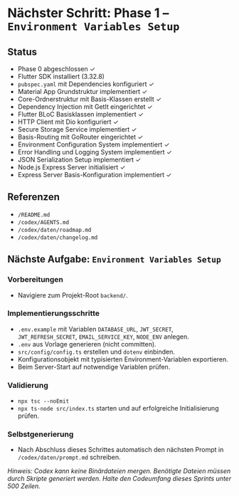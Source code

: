 # Nächster Schritt: Phase 1 – `Environment Variables Setup`

## Status
- Phase 0 abgeschlossen ✓
- Flutter SDK installiert (3.32.8)
- `pubspec.yaml` mit Dependencies konfiguriert ✓
- Material App Grundstruktur implementiert ✓
- Core-Ordnerstruktur mit Basis-Klassen erstellt ✓
- Dependency Injection mit GetIt eingerichtet ✓
- Flutter BLoC Basisklassen implementiert ✓
- HTTP Client mit Dio konfiguriert ✓
- Secure Storage Service implementiert ✓
- Basis-Routing mit GoRouter eingerichtet ✓
- Environment Configuration System implementiert ✓
- Error Handling und Logging System implementiert ✓
- JSON Serialization Setup implementiert ✓
- Node.js Express Server initialisiert ✓
- Express Server Basis-Konfiguration implementiert ✓

## Referenzen
- `/README.md`
- `/codex/AGENTS.md`
- `/codex/daten/roadmap.md`
- `/codex/daten/changelog.md`

## Nächste Aufgabe: `Environment Variables Setup`

### Vorbereitungen
- Navigiere zum Projekt-Root `backend/`.

### Implementierungsschritte
- `.env.example` mit Variablen `DATABASE_URL`, `JWT_SECRET`, `JWT_REFRESH_SECRET`, `EMAIL_SERVICE_KEY`, `NODE_ENV` anlegen.
- `.env` aus Vorlage generieren (nicht committen).
- `src/config/config.ts` erstellen und `dotenv` einbinden.
- Konfigurationsobjekt mit typisierten Environment-Variablen exportieren.
- Beim Server-Start auf notwendige Variablen prüfen.

### Validierung
- `npx tsc --noEmit`
- `npx ts-node src/index.ts` starten und auf erfolgreiche Initialisierung prüfen.

### Selbstgenerierung
- Nach Abschluss dieses Schrittes automatisch den nächsten Prompt in `/codex/daten/prompt.md` schreiben.

*Hinweis: Codex kann keine Binärdateien mergen. Benötigte Dateien müssen durch Skripte generiert werden. Halte den Codeumfang dieses Sprints unter 500 Zeilen.*

